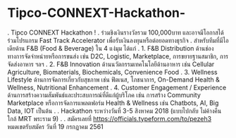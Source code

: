 # Tipco-CONNEXT-Hackathon-
. Tipco CONNEXT Hackathon ! . ร่วมชิงเงินรางวัลรวม 100,000บาท และอาจมีโอกาสได้ร่วมโปรแกรม Fast Track Accelerator เพื่อรับเงินลงทุนหรือต่อยอดทางธุรกิจ . สำหรับทีมที่มีไอเดียด้าน F&amp;B (Food &amp; Beverage) ใน 4 แง่มุม ได้แก่ . 1. F&amp;B Distribution ด้านช่องทางการจัดจำหน่ายหรือการขนส่ง เช่น D2C, Logistic, Marketplace, การขยายฐานสมาชิก, การจัดส่งอาหาร ฯลฯ . 2. F&amp;B Innovation ด้านนวัตกรรมเทคโนโลยีด้านอาหาร เช่น Cellular Agriculture, Biomaterials, Biochemicals, Convenience Food . 3. Wellness Lifestyle ด้านการจัดการเกี่ยวกับสุขภาพ เช่น ฟิตเนส, โภชนาการ, On-Demand Health &amp;  Wellness, Nutritional Enhancement . 4. Customer Engagement / Experience ด้านการสร้างความสัมพันธ์และประสบการณ์ที่ดีแก่ผู้บริโภค เช่น การสร้าง Community Marketplace หรือการจัดการแพลตฟอร์ม Health &amp; Wellness เช่น Chatbots, AI, Big Data, IOT เป็นต้น . . Hackathon ระหว่างวันที่ 3-5 สิงหาคม 2018 (แบบไปกลับ ไม่ค้างคืน ใกล้ MRT พระราม 9) . . สมัครเลยที่ https://officials.typeform.com/to/pezeh3  หมดเขตรับสมัคร วันที่ 19 กรกฎาคม 2561
